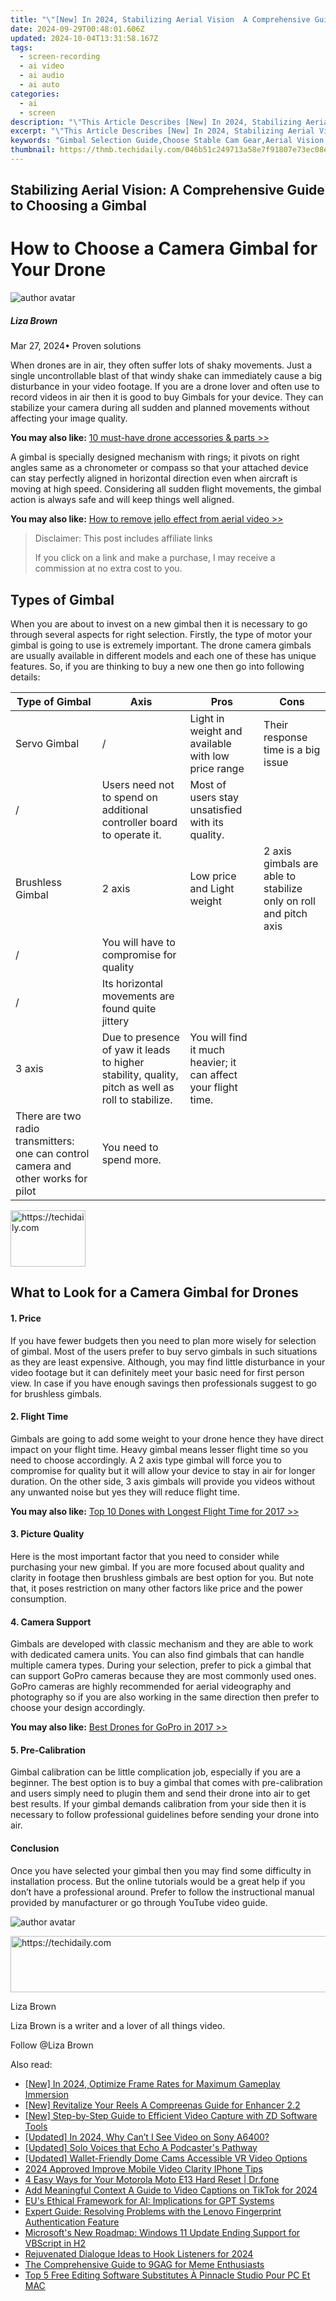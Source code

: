 ```yaml
---
title: "\"[New] In 2024, Stabilizing Aerial Vision  A Comprehensive Guide to Choosing a Gimbal\""
date: 2024-09-29T00:48:01.606Z
updated: 2024-10-04T13:31:58.167Z
tags: 
  - screen-recording
  - ai video
  - ai audio
  - ai auto
categories: 
  - ai
  - screen
description: "\"This Article Describes [New] In 2024, Stabilizing Aerial Vision: A Comprehensive Guide to Choosing a Gimbal\""
excerpt: "\"This Article Describes [New] In 2024, Stabilizing Aerial Vision: A Comprehensive Guide to Choosing a Gimbal\""
keywords: "Gimbal Selection Guide,Choose Stable Cam Gear,Aerial Vision Stabilization,Gimbal Comparison Tips,Selecting Aerial Gimbals,Video Stability Techniques,Perfect Gimbal Setup Guide"
thumbnail: https://thmb.techidaily.com/046b51c249713a58e7f91807e73ec08e3a40b03e4add7fe4a3b9657a9796ae66.jpg
---
```


## Stabilizing Aerial Vision: A Comprehensive Guide to Choosing a Gimbal

# How to Choose a Camera Gimbal for Your Drone

![author avatar](https://lh5.googleusercontent.com/-AIMmjowaFs4/AAAAAAAAAAI/AAAAAAAAABc/Y5UmwDaI7HU/s250-c-k/photo.jpg)

##### Liza Brown

 Mar 27, 2024• Proven solutions

 When drones are in air, they often suffer lots of shaky movements. Just a single uncontrollable blast of that windy shake can immediately cause a big disturbance in your video footage. If you are a drone lover and often use to record videos in air then it is good to buy Gimbals for your device. They can stabilize your camera during all sudden and planned movements without affecting your image quality.

**You may also like:** [10 must-have drone accessories & parts >>](https://tools.techidaily.com/wondershare/filmora/download/)

 A gimbal is specially designed mechanism with rings; it pivots on right angles same as a chronometer or compass so that your attached device can stay perfectly aligned in horizontal direction even when aircraft is moving at high speed. Considering all sudden flight movements, the gimbal action is always safe and will keep things well aligned.

**You may also like:** [How to remove jello effect from aerial video >>](https://tools.techidaily.com/wondershare/filmora/download/)

>  Disclaimer: This post includes affiliate links
>
>  If you click on a link and make a purchase, I may receive a commission at no extra cost to you.
>

## Types of Gimbal

 When you are about to invest on a new gimbal then it is necessary to go through several aspects for right selection. Firstly, the type of motor your gimbal is going to use is extremely important. The drone camera gimbals are usually available in different models and each one of these has unique features. So, if you are thinking to buy a new one then go into following details:

| Type of Gimbal                                                                     | Axis                                                                                              | Pros                                                           | Cons                                                             |
| ---------------------------------------------------------------------------------- | ------------------------------------------------------------------------------------------------- | -------------------------------------------------------------- | ---------------------------------------------------------------- |
| Servo Gimbal                                                                       | /                                                                                                 | Light in weight and available with low price range             | Their response time is a big issue                               |
| /                                                                                  | Users need not to spend on additional controller board to operate it.                             | Most of users stay unsatisfied with its quality.               |                                                                  |
| Brushless Gimbal                                                                   | 2 axis                                                                                            | Low price and Light weight                                     | 2 axis gimbals are able to stabilize only on roll and pitch axis |
| /                                                                                  | You will have to compromise for quality                                                           |                                                                |                                                                  |
| /                                                                                  | Its horizontal movements are found quite jittery                                                  |                                                                |                                                                  |
| 3 axis                                                                             | Due to presence of yaw it leads to higher stability, quality, pitch as well as roll to stabilize. | You will find it much heavier; it can affect your flight time. |                                                                  |
| There are two radio transmitters: one can control camera and other works for pilot | You need to spend more.                                                                           |                                                                |                                                                  |

<!-- affiliate ads begin -->
<a href="https://review-au.sjv.io/c/5597632/2098701/14409" target="_top" id="2098701">
  <img src="//a.impactradius-go.com/display-ad/14409-2098701" border="0" alt="https://techidaily.com" width="120" height="90"/>
</a>
<img height="0" width="0" src="https://review-au.sjv.io/i/5597632/2098701/14409" style="position:absolute;visibility:hidden;" border="0" />
<!-- affiliate ads end -->

## What to Look for a Camera Gimbal for Drones

#### 1\. Price

 If you have fewer budgets then you need to plan more wisely for selection of gimbal. Most of the users prefer to buy servo gimbals in such situations as they are least expensive. Although, you may find little disturbance in your video footage but it can definitely meet your basic need for first person view. In case if you have enough savings then professionals suggest to go for brushless gimbals.

#### 2\. Flight Time

 Gimbals are going to add some weight to your drone hence they have direct impact on your flight time. Heavy gimbal means lesser flight time so you need to choose accordingly. A 2 axis type gimbal will force you to compromise for quality but it will allow your device to stay in air for longer duration. On the other side, 3 axis gimbals will provide you videos without any unwanted noise but yes they will reduce flight time.

**You may also like:** [Top 10 Dones with Longest Flight Time for 2017 >>](https://tools.techidaily.com/wondershare/filmora/download/)

#### 3\. Picture Quality

 Here is the most important factor that you need to consider while purchasing your new gimbal. If you are more focused about quality and clarity in footage then brushless gimbals are best option for you. But note that, it poses restriction on many other factors like price and the power consumption.

#### 4\. Camera Support

 Gimbals are developed with classic mechanism and they are able to work with dedicated camera units. You can also find gimbals that can handle multiple camera types. During your selection, prefer to pick a gimbal that can support GoPro cameras because they are most commonly used ones. GoPro cameras are highly recommended for aerial videography and photography so if you are also working in the same direction then prefer to choose your design accordingly.

**You may also like:** [Best Drones for GoPro in 2017 >>](https://tools.techidaily.com/wondershare/filmora/download/)

#### 5\. Pre-Calibration

 Gimbal calibration can be little complication job, especially if you are a beginner. The best option is to buy a gimbal that comes with pre-calibration and users simply need to plugin them and send their drone into air to get best results. If your gimbal demands calibration from your side then it is necessary to follow professional guidelines before sending your drone into air.

#### Conclusion

 Once you have selected your gimbal then you may find some difficulty in installation process. But the online tutorials would be a great help if you don’t have a professional around. Prefer to follow the instructional manual provided by manufacturer or go through YouTube video guide.

![author avatar](https://lh5.googleusercontent.com/-AIMmjowaFs4/AAAAAAAAAAI/AAAAAAAAABc/Y5UmwDaI7HU/s250-c-k/photo.jpg)

<!-- affiliate ads begin -->
<a href="https://appsumo.8odi.net/c/5597632/2105867/7443" target="_top" id="2105867">
  <img src="//a.impactradius-go.com/display-ad/7443-2105867" border="0" alt="https://techidaily.com" width="728" height="90"/>
</a>
<img height="0" width="0" src="https://appsumo.8odi.net/i/5597632/2105867/7443" style="position:absolute;visibility:hidden;" border="0" />
<!-- affiliate ads end -->

Liza Brown

Liza Brown is a writer and a lover of all things video.

Follow @Liza Brown


<ins class="adsbygoogle"
     style="display:block"
     data-ad-format="autorelaxed"
     data-ad-client="ca-pub-7571918770474297"
     data-ad-slot="1223367746"></ins>



<ins class="adsbygoogle"
     style="display:block"
     data-ad-client="ca-pub-7571918770474297"
     data-ad-slot="8358498916"
     data-ad-format="auto"
     data-full-width-responsive="true"></ins>


<span class="atpl-alsoreadstyle">Also read:</span>
<div><ul>
<li><a href="https://fox-access.techidaily.com/new-in-2024-optimize-frame-rates-for-maximum-gameplay-immersion/"><u>[New] In 2024, Optimize Frame Rates for Maximum Gameplay Immersion</u></a></li>
<li><a href="https://fox-access.techidaily.com/new-revitalize-your-reels-a-compreenas-guide-for-enhancer-22/"><u>[New] Revitalize Your Reels A Compreenas Guide for Enhancer 2.2</u></a></li>
<li><a href="https://screen-mirroring-recording.techidaily.com/new-step-by-step-guide-to-efficient-video-capture-with-zd-software-tools/"><u>[New] Step-by-Step Guide to Efficient Video Capture with ZD Software Tools</u></a></li>
<li><a href="https://fox-access.techidaily.com/updated-in-2024-why-cant-i-see-video-on-sony-a6400/"><u>[Updated] In 2024, Why Can’t I See Video on Sony A6400?</u></a></li>
<li><a href="https://article-tips.techidaily.com/updated-solo-voices-that-echo-a-podcasters-pathway/"><u>[Updated] Solo Voices that Echo A Podcaster's Pathway</u></a></li>
<li><a href="https://fox-access.techidaily.com/updated-wallet-friendly-dome-cams-accessible-vr-video-options/"><u>[Updated] Wallet-Friendly Dome Cams Accessible VR Video Options</u></a></li>
<li><a href="https://some-knowledge.techidaily.com/2024-approved-improve-mobile-video-clarity-iphone-tips/"><u>2024 Approved Improve Mobile Video Clarity IPhone Tips</u></a></li>
<li><a href="https://phone-solutions.techidaily.com/4-easy-ways-for-your-motorola-moto-e13-hard-reset-drfone-by-drfone-reset-android-reset-android/"><u>4 Easy Ways for Your Motorola Moto E13 Hard Reset | Dr.fone</u></a></li>
<li><a href="https://tiktok-videos.techidaily.com/add-meaningful-context-a-guide-to-video-captions-on-tiktok-for-2024/"><u>Add Meaningful Context A Guide to Video Captions on TikTok for 2024</u></a></li>
<li><a href="https://tech-savvy.techidaily.com/eus-ethical-framework-for-ai-implications-for-gpt-systems/"><u>EU's Ethical Framework for AI: Implications for GPT Systems</u></a></li>
<li><a href="https://common-error.techidaily.com/expert-guide-resolving-problems-with-the-lenovo-fingerprint-authentication-feature/"><u>Expert Guide: Resolving Problems with the Lenovo Fingerprint Authentication Feature</u></a></li>
<li><a href="https://tech-hub.techidaily.com/microsofts-new-roadmap-windows-11-update-ending-support-for-vbscript-in-h2/"><u>Microsoft's New Roadmap: Windows 11 Update Ending Support for VBScript in H2</u></a></li>
<li><a href="https://fox-access.techidaily.com/rejuvenated-dialogue-ideas-to-hook-listeners-for-2024/"><u>Rejuvenated Dialogue Ideas to Hook Listeners for 2024</u></a></li>
<li><a href="https://fox-access.techidaily.com/the-comprehensive-guide-to-9gag-for-meme-enthusiasts/"><u>The Comprehensive Guide to 9GAG for Meme Enthusiasts</u></a></li>
<li><a href="https://blog-min.techidaily.com/top-5-free-editing-software-substitutes-a-pinnacle-studio-pour-pc-et-mac/"><u>Top 5 Free Editing Software Substitutes À Pinnacle Studio Pour PC Et MAC</u></a></li>
</ul></div>

